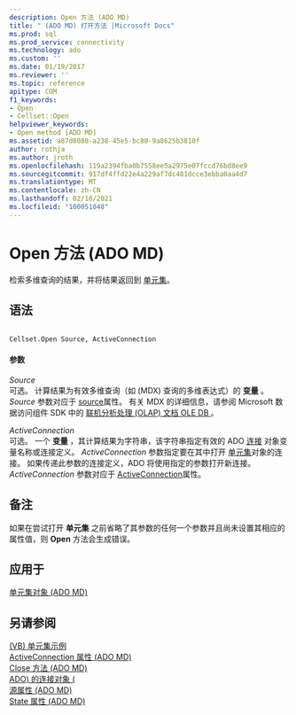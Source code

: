 ```yaml
---
description: Open 方法 (ADO MD)
title: " (ADO MD) 打开方法 |Microsoft Docs"
ms.prod: sql
ms.prod_service: connectivity
ms.technology: ado
ms.custom: ''
ms.date: 01/19/2017
ms.reviewer: ''
ms.topic: reference
apitype: COM
f1_keywords:
- Open
- Cellset::Open
helpviewer_keywords:
- Open method [ADO MD]
ms.assetid: a87d8080-a238-45e5-bc80-9a8625b3810f
author: rothja
ms.author: jroth
ms.openlocfilehash: 119a2394fba0b7558ee5a2975e07fccd76bd8ee9
ms.sourcegitcommit: 917df4ffd22e4a229af7dc481dcce3ebba0aa4d7
ms.translationtype: MT
ms.contentlocale: zh-CN
ms.lasthandoff: 02/10/2021
ms.locfileid: "100051048"
---
```

# <a name="open-method-ado-md"></a>Open 方法 (ADO MD)
检索多维查询的结果，并将结果返回到 [单元集](./cellset-object-ado-md.md)。  
  
## <a name="syntax"></a>语法  
  
```  
  
Cellset.Open Source, ActiveConnection  
```  
  
#### <a name="parameters"></a>参数  
 *Source*  
 可选。 计算结果为有效多维查询（如 (MDX) 查询的多维表达式）的 **变量** 。 *Source* 参数对应于 [source](./source-property-ado-md.md)属性。 有关 MDX 的详细信息，请参阅 Microsoft 数据访问组件 SDK 中的 [联机分析处理 (OLAP) 文档 OLE DB ](/previous-versions/windows/desktop/ms717005(v=vs.85)) 。  
  
 *ActiveConnection*  
 可选。 一个 **变量** ，其计算结果为字符串，该字符串指定有效的 ADO [连接](../ado-api/connection-object-ado.md) 对象变量名称或连接定义。 *ActiveConnection* 参数指定要在其中打开 [单元集](./cellset-object-ado-md.md)对象的连接。 如果传递此参数的连接定义，ADO 将使用指定的参数打开新连接。 *ActiveConnection* 参数对应于 [ActiveConnection](./activeconnection-property-ado-md.md)属性。  
  
## <a name="remarks"></a>备注  
 如果在尝试打开 **单元集** 之前省略了其参数的任何一个参数并且尚未设置其相应的属性值，则 **Open** 方法会生成错误。  
  
## <a name="applies-to"></a>应用于  
 [单元集对象 (ADO MD)](./cellset-object-ado-md.md)  
  
## <a name="see-also"></a>另请参阅  
 [ (VB) 单元集示例 ](./cellset-example-vb.md)   
 [ActiveConnection 属性 (ADO MD) ](./activeconnection-property-ado-md.md)   
 [Close 方法 (ADO MD) ](./close-method-ado-md.md)   
 [ADO) 的连接对象 (](../ado-api/connection-object-ado.md)   
 [源属性 (ADO MD) ](./source-property-ado-md.md)   
 [State 属性 (ADO MD)](./state-property-ado-md.md)